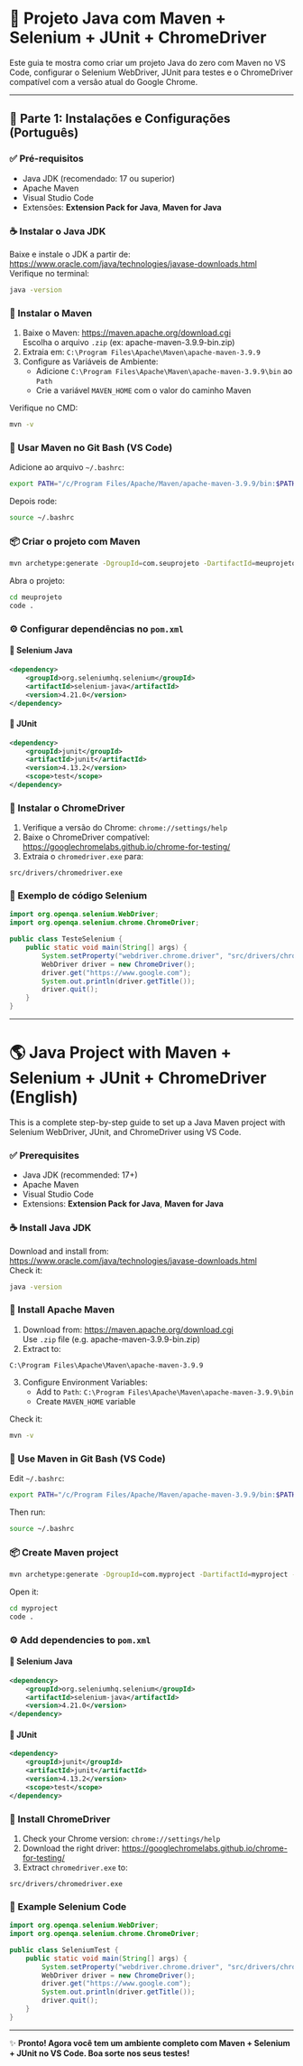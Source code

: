 
# 🚀 Projeto Java com Maven + Selenium + JUnit + ChromeDriver

Este guia te mostra como criar um projeto Java do zero com Maven no VS Code, configurar o Selenium WebDriver, JUnit para testes e o ChromeDriver compatível com a versão atual do Google Chrome.

---

## 📌 Parte 1: Instalações e Configurações (Português)

### ✅ Pré-requisitos
- Java JDK (recomendado: 17 ou superior)
- Apache Maven
- Visual Studio Code
- Extensões: **Extension Pack for Java**, **Maven for Java**

### ☕ Instalar o Java JDK
Baixe e instale o JDK a partir de: https://www.oracle.com/java/technologies/javase-downloads.html  
Verifique no terminal:
```bash
java -version
```

### 🧰 Instalar o Maven
1. Baixe o Maven: https://maven.apache.org/download.cgi  
   Escolha o arquivo `.zip` (ex: apache-maven-3.9.9-bin.zip)
2. Extraia em: `C:\Program Files\Apache\Maven\apache-maven-3.9.9`
3. Configure as Variáveis de Ambiente:
   - Adicione `C:\Program Files\Apache\Maven\apache-maven-3.9.9\bin` ao `Path`
   - Crie a variável `MAVEN_HOME` com o valor do caminho Maven

Verifique no CMD:
```bash
mvn -v
```

### 🧪 Usar Maven no Git Bash (VS Code)
Adicione ao arquivo `~/.bashrc`:
```bash
export PATH="/c/Program Files/Apache/Maven/apache-maven-3.9.9/bin:$PATH"
```
Depois rode:
```bash
source ~/.bashrc
```

### 📦 Criar o projeto com Maven
```bash
mvn archetype:generate -DgroupId=com.seuprojeto -DartifactId=meuprojeto -DarchetypeArtifactId=maven-archetype-quickstart -DinteractiveMode=false
```

Abra o projeto:
```bash
cd meuprojeto
code .
```

### ⚙️ Configurar dependências no `pom.xml`

#### 🧷 Selenium Java
```xml
<dependency>
    <groupId>org.seleniumhq.selenium</groupId>
    <artifactId>selenium-java</artifactId>
    <version>4.21.0</version>
</dependency>
```

#### 🧪 JUnit
```xml
<dependency>
    <groupId>junit</groupId>
    <artifactId>junit</artifactId>
    <version>4.13.2</version>
    <scope>test</scope>
</dependency>
```

### 🧭 Instalar o ChromeDriver
1. Verifique a versão do Chrome: `chrome://settings/help`
2. Baixe o ChromeDriver compatível: https://googlechromelabs.github.io/chrome-for-testing/
3. Extraia o `chromedriver.exe` para:
```
src/drivers/chromedriver.exe
```

### 🧪 Exemplo de código Selenium
```java
import org.openqa.selenium.WebDriver;
import org.openqa.selenium.chrome.ChromeDriver;

public class TesteSelenium {
    public static void main(String[] args) {
        System.setProperty("webdriver.chrome.driver", "src/drivers/chromedriver.exe");
        WebDriver driver = new ChromeDriver();
        driver.get("https://www.google.com");
        System.out.println(driver.getTitle());
        driver.quit();
    }
}
```

---

# 🌎 Java Project with Maven + Selenium + JUnit + ChromeDriver (English)

This is a complete step-by-step guide to set up a Java Maven project with Selenium WebDriver, JUnit, and ChromeDriver using VS Code.

### ✅ Prerequisites
- Java JDK (recommended: 17+)
- Apache Maven
- Visual Studio Code
- Extensions: **Extension Pack for Java**, **Maven for Java**

### ☕ Install Java JDK
Download and install from: https://www.oracle.com/java/technologies/javase-downloads.html  
Check it:
```bash
java -version
```

### 🧰 Install Apache Maven
1. Download from: https://maven.apache.org/download.cgi  
   Use `.zip` file (e.g. apache-maven-3.9.9-bin.zip)
2. Extract to:
```
C:\Program Files\Apache\Maven\apache-maven-3.9.9
```
3. Configure Environment Variables:
   - Add to `Path`: `C:\Program Files\Apache\Maven\apache-maven-3.9.9\bin`
   - Create `MAVEN_HOME` variable

Check it:
```bash
mvn -v
```

### 🧪 Use Maven in Git Bash (VS Code)
Edit `~/.bashrc`:
```bash
export PATH="/c/Program Files/Apache/Maven/apache-maven-3.9.9/bin:$PATH"
```
Then run:
```bash
source ~/.bashrc
```

### 📦 Create Maven project
```bash
mvn archetype:generate -DgroupId=com.myproject -DartifactId=myproject -DarchetypeArtifactId=maven-archetype-quickstart -DinteractiveMode=false
```

Open it:
```bash
cd myproject
code .
```

### ⚙️ Add dependencies to `pom.xml`

#### 🧷 Selenium Java
```xml
<dependency>
    <groupId>org.seleniumhq.selenium</groupId>
    <artifactId>selenium-java</artifactId>
    <version>4.21.0</version>
</dependency>
```

#### 🧪 JUnit
```xml
<dependency>
    <groupId>junit</groupId>
    <artifactId>junit</artifactId>
    <version>4.13.2</version>
    <scope>test</scope>
</dependency>
```

### 🧭 Install ChromeDriver
1. Check your Chrome version: `chrome://settings/help`
2. Download the right driver: https://googlechromelabs.github.io/chrome-for-testing/
3. Extract `chromedriver.exe` to:
```
src/drivers/chromedriver.exe
```

### 🧪 Example Selenium Code
```java
import org.openqa.selenium.WebDriver;
import org.openqa.selenium.chrome.ChromeDriver;

public class SeleniumTest {
    public static void main(String[] args) {
        System.setProperty("webdriver.chrome.driver", "src/drivers/chromedriver.exe");
        WebDriver driver = new ChromeDriver();
        driver.get("https://www.google.com");
        System.out.println(driver.getTitle());
        driver.quit();
    }
}
```

---

✨ **Pronto! Agora você tem um ambiente completo com Maven + Selenium + JUnit no VS Code. Boa sorte nos seus testes!**
